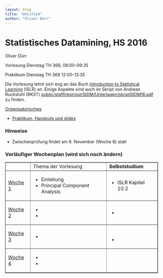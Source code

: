 ```yaml
---
layout: blog
title: "Untitled"
author: "Oliver Dürr"
---
```



# Statistisches Datamining, HS 2016

Oliver Dürr

Vorlesung Dienstag TH 368, 08:00-09:35

Praktikum Dienstag TH 368  12:00-13:35



Die Vorlesung lehnt sich eng an das Buch [Introduction to Statistical Learning](https://www.r-bloggers.com/in-depth-introduction-to-machine-learning-in-15-hours-of-expert-videos/
) (ISLR) an. Einige Aspekte sind auch im Skript von Andreas Ruckstuhl (RKST) [public/staff/rkst/out/StDM/Unterlagen/skriptStDM16.pdf](smb://shared.zhaw.ch/public/staff/rkst/out/StDM/Unterlagen/skriptStDM16.pdf) zu finden.

[Organisatorisches](orga/)

* [Praktikum, Handouts und slides](aufgaben.html)


### Hinweise
* Zwischenprüfung findet am 8. November (Woche 8) statt


### Vorläufiger Wochenplan (wird sich noch ändern)
<table border="1" style="vertical-align: top">
<tr>
<td></td>
<td>Thema der Vorlesung</td>
<td><strong>Selbststudium</strong></td>
</tr>

<tr>
<td><a href="woche1">Woche 1</a></td>
<td>
<ul>
<li>Einleitung</span></li>
<li>Principal Component Analysis</span></li>
</ul>
</td>
<td>
<ul>
<li>ISLR Kapitel 10.2</span></li>
</ul>
</td>
</tr>
<tr>


<td><a href="woche2">Woche 2</a></td>
<td>
<ul>
<li></li>
<li></li>
</ul>
</td>
<td>
<ul>
<li></li>
</ul>
</td>
</tr>
<tr>
<td><a href="woche3">Woche 3</a></td>
<td>
<ul>
<li></li>
</ul>
</td>
<td>&nbsp;
<ul>
<li></li>
</ul>
</td>
</tr>
<tr>

<td><a href="woche4">Woche 4</a></td>
<td>
<ul>
<li></li>
<li></li>
</ul>
</td>
<td>
<ul>
</ul>
</td>
</tr>
<tr>


</table>
